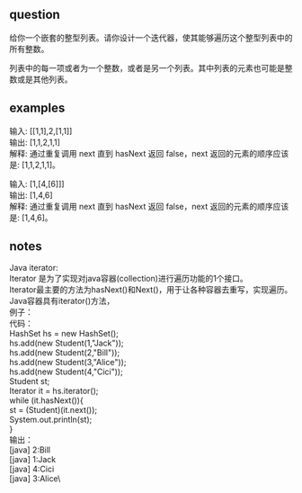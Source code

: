 ## question
给你一个嵌套的整型列表。请你设计一个迭代器，使其能够遍历这个整型列表中的所有整数。

列表中的每一项或者为一个整数，或者是另一个列表。其中列表的元素也可能是整数或是其他列表。

## examples
输入: [[1,1],2,[1,1]]\
输出: [1,1,2,1,1]\
解释: 通过重复调用 next 直到 hasNext 返回 false，next 返回的元素的顺序应该是: [1,1,2,1,1]。

输入: [1,[4,[6]]]\
输出: [1,4,6]\
解释: 通过重复调用 next 直到 hasNext 返回 false，next 返回的元素的顺序应该是: [1,4,6]。

## notes
Java iterator:\
Iterator 是为了实现对java容器(collection)进行遍历功能的1个接口。\
Iterator最主要的方法为hasNext()和Next()，用于让各种容器去重写，实现遍历。\
Java容器具有iterator()方法，\
例子：\
    代码：\
    HashSet hs = new HashSet();\
    hs.add(new Student(1,"Jack"));\
    hs.add(new Student(2,"Bill"));\
    hs.add(new Student(3,"Alice"));\
    hs.add(new Student(4,"Cici"));\
    Student st;\
    Iterator it = hs.iterator();  \
    while (it.hasNext()){\
        st = (Student)(it.next());\
        System.out.println(st);\
    }\
    输出：\
    [java] 2:Bill\
    [java] 1:Jack\
    [java] 4:Cici\
    [java] 3:Alice\

